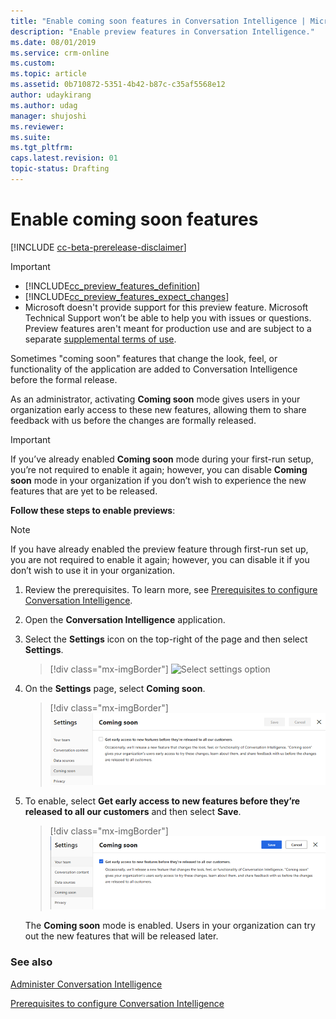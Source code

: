 ```yaml
---
title: "Enable coming soon features in Conversation Intelligence | MicrosoftDocs"
description: "Enable preview features in Conversation Intelligence."
ms.date: 08/01/2019
ms.service: crm-online
ms.custom: 
ms.topic: article
ms.assetid: 0b710872-5351-4b42-b87c-c35af5568e12
author: udaykirang
ms.author: udag
manager: shujoshi
ms.reviewer: 
ms.suite: 
ms.tgt_pltfrm: 
caps.latest.revision: 01
topic-status: Drafting
---
```


<!--The "note" in line 39 says almost the same thing as "important" in line 34. Suggest removing one. -->

# Enable coming soon features

[!INCLUDE [cc-beta-prerelease-disclaimer](../includes/cc-beta-prerelease-disclaimer.md)]

> [!IMPORTANT]
> - [!INCLUDE[cc_preview_features_definition](../includes/cc-preview-features-definition.md)]  
> - [!INCLUDE[cc_preview_features_expect_changes](../includes/cc-preview-features-expect-changes.md)]
> - Microsoft doesn't provide support for this preview feature. Microsoft Technical Support won’t be able to help you with issues or questions. Preview features aren't meant for production use and are subject to a separate [supplemental terms of use](https://go.microsoft.com/fwlink/p/?linkid=870960).

Sometimes "coming soon" features that change the look, feel, or functionality of the application are added to Conversation Intelligence before the formal release.

As an administrator, activating **Coming soon** mode gives users in your organization early access to these new features, allowing them to share feedback with us before the changes are formally released. 

> [!IMPORTANT]
> If you’ve already enabled **Coming soon** mode during your first-run setup, you’re not required to enable it again; however, you can disable **Coming soon** mode in your organization  if you don’t wish to experience the new features that are yet to be released.

**Follow these steps to enable previews**:

> [!NOTE]
> If you have already enabled the preview feature through first-run set up, you are not required to enable it again; however, you can disable it if you don’t wish to use it in your organization.

1.	Review the prerequisites. To learn more, see [Prerequisites to configure Conversation Intelligence](prereq-sales-insights-app.md).

2.	Open the **Conversation Intelligence** application. 

3.	Select the **Settings** icon on the top-right of the page and then select **Settings**.

    > [!div class="mx-imgBorder"]
    > ![Select settings option](media/si-app-admin-select-settings.png "Select settings option")
 
4.	On the **Settings** page, select **Coming soon**.

    > [!div class="mx-imgBorder"]
    > ![Select coming soon option](media/si-app-admin-select-preview-feature.png "Select coming soon option")

5.	To enable, select **Get early access to new features before they’re released to all our customers** and then select **Save**.

    > [!div class="mx-imgBorder"]
    > ![Coming soon feature enabled](media/si-app-admin-preview-feature-enabled.png "Coming soon feature enabled")

    The **Coming soon** mode is enabled. Users in your organization can try out the new features that will be released later.

### See also

[Administer Conversation Intelligence](intro-admin-guide-sales-insights.md#administer-conversation-intelligence)

[Prerequisites to configure Conversation Intelligence](prereq-sales-insights-app.md)
